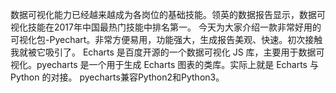 数据可视化能力已经越来越成为各岗位的基础技能。领英的数据报告显示，数据可视化技能在2017年中国最热门技能中排名第一。
今天为大家介绍一款非常好用的可视化包-Pyechart。非常方便易用，功能强大，生成报告美观、快速。初次接触我就被它吸引了。
Echarts 是百度开源的一个数据可视化 JS 库，主要用于数据可视化。pyecharts 是一个用于生成 Echarts 图表的类库。实际上就是 Echarts 与 Python 的对接。
pyecharts兼容Python2和Python3。

